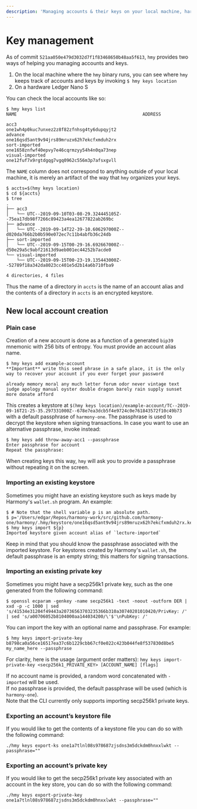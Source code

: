 ```yaml
---
description: 'Managing accounts & their keys on your local machine, hardware wallets'
---
```


# Key management

As of commit `521aa050e479d3032d7f1f83468650b48aa5f613`, `hmy` provides two ways of helping you managing accounts and keys.

1. On the local machine where the `hmy` binary runs, you can see where `hmy` keeps track of accounts and keys by invoking `$ hmy keys location`
2. On a hardware Ledger Nano S

You can check the local accounts like so:

```text
$ hmy keys list
NAME                                                ADDRESS

acc3                                                one1wh4p0kuc7unxez2z8f82zfnhsg4ty6dupqyjt2
advance                                             one16qsd5ant9v94jrs89mruzx62h7ekcfxmduh2rx
sort-imported                                       one1658znfwf40epvy7e46cqrmzyy54h4n0qa73nep
visual-imported                                     one12fuf7x9rgtdgqg7vgq0962c556m3p7afsxgvll
```

The `NAME` column does not correspond to anything outside of your local machine, it is merely an artifact of the way that `hmy` organizes your keys.

```text
$ accts=$(hmy keys location)
$ cd ${accts}
$ tree
.
├── acc3
│   └── UTC--2019-09-10T03-08-29.324445105Z--75ea17db98f7266c89423a4ea12677822ab269bc
├── advance
│   └── UTC--2019-09-14T22-39-10.606297000Z--d020da766b2b0b590e072ec7c11b4abfb36c24db
├── sort-imported
│   └── UTC--2019-09-15T00-29-16.692667000Z--d50e29a5c9abf21613d9aeb001ec44252b7acde0
└── visual-imported
    └── UTC--2019-09-15T00-23-19.135443000Z--52789f18a342da8023cc401e5d2b14a6b710fba9

4 directories, 4 files
```

Thus the name of a directory in `accts` is the name of an account alias and the contents of a directory in `accts` is an encrypted keystore.

## New local account creation

### Plain case

Creation of a new account is done as a function of a generated `bip39` mnemonic with 256 bits of entropy. You must provide an account alias name.

```text
$ hmy keys add example-account
**Important** write this seed phrase in a safe place, it is the only way to recover your account if you ever forget your password

already memory moral any much letter forum odor never vintage text judge apology manual oyster double dragon barely rain supply sunset more donate afford
```

This creates a keystore at `$(hmy keys location)/example-account/TC--2019-09-16T21-25-35.297331000Z--678e7ea3dcb5f4e9724c0e761843572f10c49b73` with a default passphrase of `harmony-one`. The passphrase is used to decrypt the keystore when signing transactions. In case you want to use an alternative passphrase, invoke instead:

```text
$ hmy keys add throw-away-acc1 --passphrase
Enter passphrase for account
Repeat the passphrase:
```

When creating keys this way, `hmy` will ask you to provide a passphrase without repeating it on the screen.

### Importing an existing keystore

Sometimes you might have an existing keystore such as keys made by Harmony's `wallet.sh` program. An example:

```text
$ # Note that the shell variable p is an absolute path.
$ p='/Users/edgar/Repos/harmony-work/src/github.com/harmony-one/harmony/.hmy/keystore/one16qsd5ant9v94jrs89mruzx62h7ekcfxmduh2rx.key'
$ hmy keys import ${p}
Imported keystore given account alias of `lecture-imported`
```

Keep in mind that you should know the passphrase associated with the imported keystore. For keystores created by Harmony's `wallet.sh`, the default passphrase is an empty string; this matters for signing transactions.

### Importing an existing private key

Sometimes you might have a secp256k1 private key, such as the one generated from the following command:

```text
$ openssl ecparam -genkey -name secp256k1 -text -noout -outform DER | xxd -p -c 1000 | sed 's/41534e31204f49443a20736563703235366b310a30740201010420/PrivKey: /' | sed 's/a00706052b8104000aa144034200/\'$'\nPubKey: /'
```

You can import the key with an optional name and passphrase. For example:

```text
$ hmy keys import-private-key b8798ca0a56ce16517ea37c6b1229cbb67cf0e022c423b044fe8f537830d8be5 my_name_here --passphrase
```

For clarity, here is the usage \(argument order matters\): `hmy keys import-private-key <secp256k1_PRIVATE_KEY> [ACCOUNT_NAME] [flags]`

If no account name is provided, a random word concatenated with `-imported` will be used.  
If no passphrase is provided, the default passphrase will be used \(which is `harmony-one`\).  
Note that the CLI currently only supports importing secp256k1 private keys.

### Exporting an account’s keystore file

If you would like to get the contents of a keystone file you can do so with the following command:

```text
./hmy keys export-ks one1a7tlnl08s978687zjsdns3m5dckdm0hnxxlwkt --passphrase=""
```

### Exporting an account’s private key

If you would like to get the secp256k1 private key associated with an account in the key store, you can do so with the following command:

```text
./hmy keys export-private-key one1a7tlnl08s978687zjsdns3m5dckdm0hnxxlwkt --passphrase=""
```

